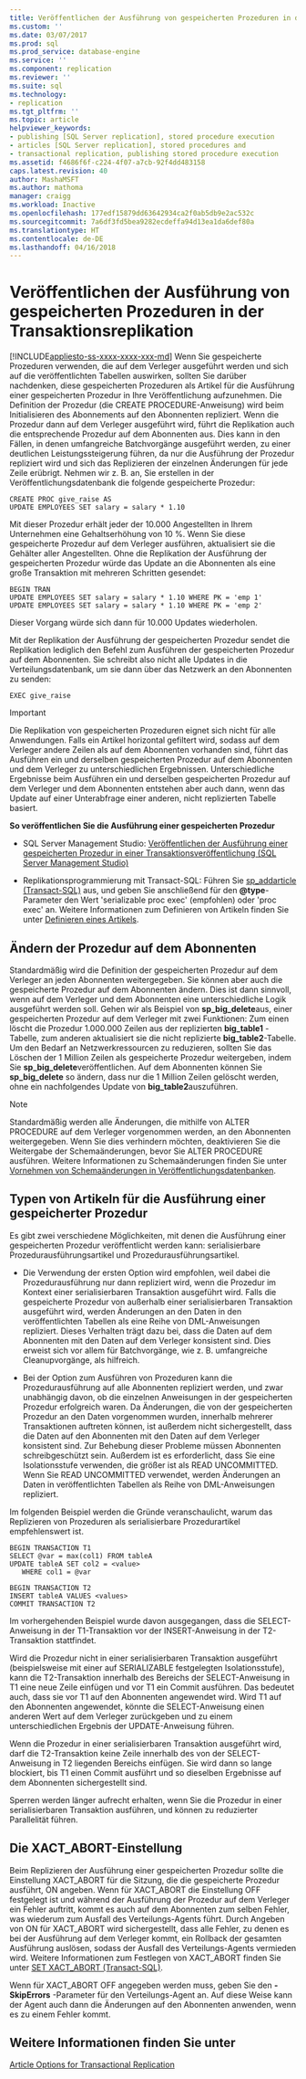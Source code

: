 ```yaml
---
title: Veröffentlichen der Ausführung von gespeicherten Prozeduren in der Transaktionsreplikation | Microsoft-Dokumentation
ms.custom: ''
ms.date: 03/07/2017
ms.prod: sql
ms.prod_service: database-engine
ms.service: ''
ms.component: replication
ms.reviewer: ''
ms.suite: sql
ms.technology:
- replication
ms.tgt_pltfrm: ''
ms.topic: article
helpviewer_keywords:
- publishing [SQL Server replication], stored procedure execution
- articles [SQL Server replication], stored procedures and
- transactional replication, publishing stored procedure execution
ms.assetid: f4686f6f-c224-4f07-a7cb-92f4dd483158
caps.latest.revision: 40
author: MashaMSFT
ms.author: mathoma
manager: craigg
ms.workload: Inactive
ms.openlocfilehash: 177edf15879dd63642934ca2f0ab5db9e2ac532c
ms.sourcegitcommit: 7a6df3fd5bea9282ecdeffa94d13ea1da6def80a
ms.translationtype: HT
ms.contentlocale: de-DE
ms.lasthandoff: 04/16/2018
---
```

# <a name="publishing-stored-procedure-execution-in-transactional-replication"></a>Veröffentlichen der Ausführung von gespeicherten Prozeduren in der Transaktionsreplikation
[!INCLUDE[appliesto-ss-xxxx-xxxx-xxx-md](../../../includes/appliesto-ss-xxxx-xxxx-xxx-md.md)]
  Wenn Sie gespeicherte Prozeduren verwenden, die auf dem Verleger ausgeführt werden und sich auf die veröffentlichten Tabellen auswirken, sollten Sie darüber nachdenken, diese gespeicherten Prozeduren als Artikel für die Ausführung einer gespeicherten Prozedur in Ihre Veröffentlichung aufzunehmen. Die Definition der Prozedur (die CREATE PROCEDURE-Anweisung) wird beim Initialisieren des Abonnements auf den Abonnenten repliziert. Wenn die Prozedur dann auf dem Verleger ausgeführt wird, führt die Replikation auch die entsprechende Prozedur auf dem Abonnenten aus. Dies kann in den Fällen, in denen umfangreiche Batchvorgänge ausgeführt werden, zu einer deutlichen Leistungssteigerung führen, da nur die Ausführung der Prozedur repliziert wird und sich das Replizieren der einzelnen Änderungen für jede Zeile erübrigt. Nehmen wir z. B. an, Sie erstellen in der Veröffentlichungsdatenbank die folgende gespeicherte Prozedur:  
  
```  
CREATE PROC give_raise AS  
UPDATE EMPLOYEES SET salary = salary * 1.10  
```  
  
 Mit dieser Prozedur erhält jeder der 10.000 Angestellten in Ihrem Unternehmen eine Gehaltserhöhung von 10 %. Wenn Sie diese gespeicherte Prozedur auf dem Verleger ausführen, aktualisiert sie die Gehälter aller Angestellten. Ohne die Replikation der Ausführung der gespeicherten Prozedur würde das Update an die Abonnenten als eine große Transaktion mit mehreren Schritten gesendet:  
  
```  
BEGIN TRAN  
UPDATE EMPLOYEES SET salary = salary * 1.10 WHERE PK = 'emp 1'  
UPDATE EMPLOYEES SET salary = salary * 1.10 WHERE PK = 'emp 2'  
```  
  
 Dieser Vorgang würde sich dann für 10.000 Updates wiederholen.  
  
 Mit der Replikation der Ausführung der gespeicherten Prozedur sendet die Replikation lediglich den Befehl zum Ausführen der gespeicherten Prozedur auf dem Abonnenten. Sie schreibt also nicht alle Updates in die Verteilungsdatenbank, um sie dann über das Netzwerk an den Abonnenten zu senden:  
  
```  
EXEC give_raise  
```  
  
> [!IMPORTANT]  
>  Die Replikation von gespeicherten Prozeduren eignet sich nicht für alle Anwendungen. Falls ein Artikel horizontal gefiltert wird, sodass auf dem Verleger andere Zeilen als auf dem Abonnenten vorhanden sind, führt das Ausführen ein und derselben gespeicherten Prozedur auf dem Abonnenten und dem Verleger zu unterschiedlichen Ergebnissen. Unterschiedliche Ergebnisse beim Ausführen ein und derselben gespeicherten Prozedur auf dem Verleger und dem Abonnenten entstehen aber auch dann, wenn das Update auf einer Unterabfrage einer anderen, nicht replizierten Tabelle basiert.  
  
 **So veröffentlichen Sie die Ausführung einer gespeicherten Prozedur**  
  
-   SQL Server Management Studio: [Veröffentlichen der Ausführung einer gespeicherten Prozedur in einer Transaktionsveröffentlichung &#40;SQL Server Management Studio&#41;](../../../relational-databases/replication/publish/publish-execution-of-stored-procedure-in-transactional-publication.md)  
  
-   Replikationsprogrammierung mit Transact-SQL: Führen Sie [sp_addarticle &#40;Transact-SQL&#41;](../../../relational-databases/system-stored-procedures/sp-addarticle-transact-sql.md) aus, und geben Sie anschließend für den **@type**-Parameter den Wert 'serializable proc exec' (empfohlen) oder 'proc exec' an. Weitere Informationen zum Definieren von Artikeln finden Sie unter [Definieren eines Artikels](../../../relational-databases/replication/publish/define-an-article.md).  
  
## <a name="modifying-the-procedure-at-the-subscriber"></a>Ändern der Prozedur auf dem Abonnenten  
 Standardmäßig wird die Definition der gespeicherten Prozedur auf dem Verleger an jeden Abonnenten weitergegeben. Sie können aber auch die gespeicherte Prozedur auf dem Abonnenten ändern. Dies ist dann sinnvoll, wenn auf dem Verleger und dem Abonnenten eine unterschiedliche Logik ausgeführt werden soll. Gehen wir als Beispiel von **sp_big_delete**aus, einer gespeicherten Prozedur auf dem Verleger mit zwei Funktionen: Zum einen löscht die Prozedur 1.000.000 Zeilen aus der replizierten **big_table1** -Tabelle, zum anderen aktualisiert sie die nicht replizierte **big_table2**-Tabelle. Um den Bedarf an Netzwerkressourcen zu reduzieren, sollten Sie das Löschen der 1 Million Zeilen als gespeicherte Prozedur weitergeben, indem Sie **sp_big_delete**veröffentlichen. Auf dem Abonnenten können Sie **sp_big_delete** so ändern, dass nur die 1 Million Zeilen gelöscht werden, ohne ein nachfolgendes Update von **big_table2**auszuführen.  
  
> [!NOTE]  
>  Standardmäßig werden alle Änderungen, die mithilfe von ALTER PROCEDURE auf dem Verleger vorgenommen werden, an den Abonnenten weitergegeben. Wenn Sie dies verhindern möchten, deaktivieren Sie die Weitergabe der Schemaänderungen, bevor Sie ALTER PROCEDURE ausführen. Weitere Informationen zu Schemaänderungen finden Sie unter [Vornehmen von Schemaänderungen in Veröffentlichungsdatenbanken](../../../relational-databases/replication/publish/make-schema-changes-on-publication-databases.md).  
  
## <a name="types-of-stored-procedure-execution-articles"></a>Typen von Artikeln für die Ausführung einer gespeicherter Prozedur  
 Es gibt zwei verschiedene Möglichkeiten, mit denen die Ausführung einer gespeicherten Prozedur veröffentlicht werden kann: serialisierbare Prozedurausführungsartikel und Prozedurausführungsartikel.  
  
-   Die Verwendung der ersten Option wird empfohlen, weil dabei die Prozedurausführung nur dann repliziert wird, wenn die Prozedur im Kontext einer serialisierbaren Transaktion ausgeführt wird. Falls die gespeicherte Prozedur von außerhalb einer serialisierbaren Transaktion ausgeführt wird, werden Änderungen an den Daten in den veröffentlichten Tabellen als eine Reihe von DML-Anweisungen repliziert. Dieses Verhalten trägt dazu bei, dass die Daten auf dem Abonnenten mit den Daten auf dem Verleger konsistent sind. Dies erweist sich vor allem für Batchvorgänge, wie z. B. umfangreiche Cleanupvorgänge, als hilfreich.  
  
-   Bei der Option zum Ausführen von Prozeduren kann die Prozedurausführung auf alle Abonnenten repliziert werden, und zwar unabhängig davon, ob die einzelnen Anweisungen in der gespeicherten Prozedur erfolgreich waren. Da Änderungen, die von der gespeicherten Prozedur an den Daten vorgenommen wurden, innerhalb mehrerer Transaktionen auftreten können, ist außerdem nicht sichergestellt, dass die Daten auf den Abonnenten mit den Daten auf dem Verleger konsistent sind. Zur Behebung dieser Probleme müssen Abonnenten schreibgeschützt sein. Außerdem ist es erforderlicht, dass Sie eine Isolationsstufe verwenden, die größer ist als READ UNCOMMITTED. Wenn Sie READ UNCOMMITTED verwendet, werden Änderungen an Daten in veröffentlichten Tabellen als Reihe von DML-Anweisungen repliziert.  
  
 Im folgenden Beispiel werden die Gründe veranschaulicht, warum das Replizieren von Prozeduren als serialisierbare Prozedurartikel empfehlenswert ist.  
  
```  
BEGIN TRANSACTION T1  
SELECT @var = max(col1) FROM tableA  
UPDATE tableA SET col2 = <value>   
   WHERE col1 = @var   
  
BEGIN TRANSACTION T2  
INSERT tableA VALUES <values>  
COMMIT TRANSACTION T2  
```  
  
 Im vorhergehenden Beispiel wurde davon ausgegangen, dass die SELECT-Anweisung in der T1-Transaktion vor der INSERT-Anweisung in der T2-Transaktion stattfindet.  
  
 Wird die Prozedur nicht in einer serialisierbaren Transaktion ausgeführt (beispielsweise mit einer auf SERIALIZABLE festgelegten Isolationsstufe), kann die T2-Transaktion innerhalb des Bereichs der SELECT-Anweisung in T1 eine neue Zeile einfügen und vor T1 ein Commit ausführen. Das bedeutet auch, dass sie vor T1 auf den Abonnenten angewendet wird. Wird T1 auf den Abonnenten angewendet, könnte die SELECT-Anweisung einen anderen Wert auf dem Verleger zurückgeben und zu einem unterschiedlichen Ergebnis der UPDATE-Anweisung führen.  
  
 Wenn die Prozedur in einer serialisierbaren Transaktion ausgeführt wird, darf die T2-Transaktion keine Zeile innerhalb des von der SELECT-Anweisung in T2 liegenden Bereichs einfügen. Sie wird dann so lange blockiert, bis T1 einen Commit ausführt und so dieselben Ergebnisse auf dem Abonnenten sichergestellt sind.  
  
 Sperren werden länger aufrecht erhalten, wenn Sie die Prozedur in einer serialisierbaren Transaktion ausführen, und können zu reduzierter Parallelität führen.  
  
## <a name="the-xactabort-setting"></a>Die XACT_ABORT-Einstellung  
 Beim Replizieren der Ausführung einer gespeicherten Prozedur sollte die Einstellung XACT_ABORT für die Sitzung, die die gespeicherte Prozedur ausführt, ON angeben. Wenn für XACT_ABORT die Einstellung OFF festgelegt ist und während der Ausführung der Prozedur auf dem Verleger ein Fehler auftritt, kommt es auch auf dem Abonnenten zum selben Fehler, was wiederum zum Ausfall des Verteilungs-Agents führt. Durch Angeben von ON für XACT_ABORT wird sichergestellt, dass alle Fehler, zu denen es bei der Ausführung auf dem Verleger kommt, ein Rollback der gesamten Ausführung auslösen, sodass der Ausfall des Verteilungs-Agents vermieden wird. Weitere Informationen zum Festlegen von XACT_ABORT finden Sie unter [SET XACT_ABORT &#40;Transact-SQL&#41;](../../../t-sql/statements/set-xact-abort-transact-sql.md).  
  
 Wenn für XACT_ABORT OFF angegeben werden muss, geben Sie den **-SkipErrors** -Parameter für den Verteilungs-Agent an. Auf diese Weise kann der Agent auch dann die Änderungen auf den Abonnenten anwenden, wenn es zu einem Fehler kommt.  
  
## <a name="see-also"></a>Weitere Informationen finden Sie unter  
 [Article Options for Transactional Replication](../../../relational-databases/replication/transactional/article-options-for-transactional-replication.md)  
  
  
